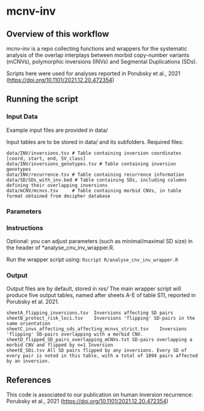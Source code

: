 
# mcnv-inv

## Overview of this workflow

mcnv-inv is a repo collecting functions and wrappers for the systematic analysis of the overlap interplays between morbid copy-number variants (mCNVs), polymorphic inversions (INVs) and Segmental Duplications (SDs). 

Scripts here were used for analyses reported in Porubsky et al., 2021 (https://doi.org/10.1101/2021.12.20.472354)


## Running the script


### Input Data 
Example input files are provided in data/

Input tables are to be stored in data/ and its subfolders. Required files:


	data/INV/inversions.tsv	# Table containing inversion coordinates [coord, start, end, SV_class]
	data/INV/inversions_genotypes.tsv # Table containing inversion genotypes 
	data/INV/recurrence.tsv # Table containing recurrence information	
	data/SD/SDs_with_inv.bed # Table containing SDs, including columns defining their overlapping inversions
	data/mCNV/mcnvs.tsv		# Table containing morbid CNVs, in table format obtained from decipher database 

### Parameters



### Instructions	

Optional: you can adjust parameters (such as minimal/maximal SD size) in the header of *analyse_cnv_inv_wrapper.R.

Run the wrapper script using: 
 `Rscript R/analyse_cnv_inv_wrapper.R `


### Output

Output files are by default, stored in *res/* 
	The main wrapper script will produce five output tables, named after sheets A-E of table S11, reported in Porubsky et al. 2021.

	sheetA_flipping_inversions.tsv	Inversions affecting SD pairs
	sheetB_protect_risk_loci.tsv	Inversions 'flipping' SD-pairs in the same orientation
	sheetC_invs_affecting_sds_affecting_mcnvs_strict.tsv	Inversions 'flipping' SD-pairs overlapping with a morbid CNV. 
	sheetD_flipped_SD_pairs_overlapping_mCNVs.txt SD-pairs overlapping a morbid CNV and flipped by n=1 Inversion
	sheetE_SDi.tsv All SD pairs flipped by any inversions. Every SD of every pair is noted in this table, with a total of 1094 pairs affected by an inversion. 




## References

This code is associated to our publication on human inversion recurrence:
Porubsky et al., 2021 (https://doi.org/10.1101/2021.12.20.472354)
